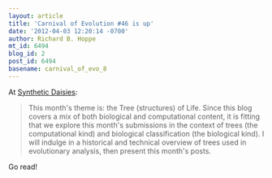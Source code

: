 ```yaml
---
layout: article
title: 'Carnival of Evolution #46 is up'
date: '2012-04-03 12:20:14 -0700'
author: Richard B. Hoppe
mt_id: 6494
blog_id: 2
post_id: 6494
basename: carnival_of_evo_8
---
```

At [Synthetic Daisies](http://syntheticdaisies.blogspot.com/2012/04/carnival-of-evolution-number-46-tree.html):

> This month's theme is: the Tree (structures) of Life. Since this blog covers a mix of both biological and computational content, it is fitting that we explore this month's submissions in the context of trees (the computational kind) and biological classification (the biological kind). I will indulge in a historical and technical overview of trees used in evolutionary analysis, then present this month's posts.

Go read!
